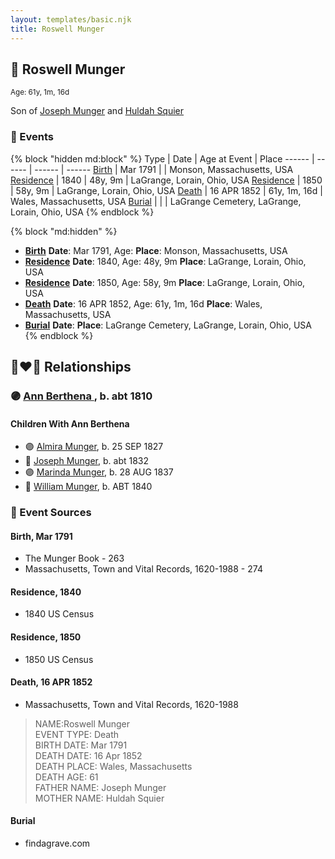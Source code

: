 ```yaml
---
layout: templates/basic.njk
title: Roswell Munger
---
```

## 🔵 Roswell Munger
<small>Age: 61y, 1m, 16d</small>

Son of [Joseph Munger](/people/4/48832802) and [Huldah Squier](/people/4/40449307)

### 📆 Events

{% block "hidden md:block" %}
Type | Date | Age at Event | Place
------ | ------ | ------ | ------
[Birth](#event-event-2) | Mar 1791 |  | Monson, Massachusetts, USA
[Residence](#event-event-0) | 1840 | 48y, 9m | LaGrange, Lorain, Ohio, USA
[Residence](#event-event-1) | 1850 | 58y, 9m | LaGrange, Lorain, Ohio, USA
[Death](#event-event-5) | 16 APR 1852 | 61y, 1m, 16d | Wales, Massachusetts, USA
[Burial](#event-event-6) |  |  | LaGrange Cemetery, LaGrange, Lorain, Ohio, USA
{% endblock %}

{% block "md:hidden" %}
- **[Birth](#event-event-2)**
**Date**: Mar 1791, Age:
**Place**: Monson, Massachusetts, USA
- **[Residence](#event-event-0)**
**Date**: 1840, Age: 48y, 9m
**Place**: LaGrange, Lorain, Ohio, USA
- **[Residence](#event-event-1)**
**Date**: 1850, Age: 58y, 9m
**Place**: LaGrange, Lorain, Ohio, USA
- **[Death](#event-event-5)**
**Date**: 16 APR 1852, Age: 61y, 1m, 16d
**Place**: Wales, Massachusetts, USA
- **[Burial](#event-event-6)**
**Date**:
**Place**: LaGrange Cemetery, LaGrange, Lorain, Ohio, USA
{% endblock %}

## 👩‍❤️‍👨 Relationships

### 🟣 [Ann Berthena ](/people/9/91501676), b. abt 1810

#### Children With Ann Berthena
* 🟣 [Almira Munger](/people/3/36419408), b. 25 SEP 1827
* 🔵 [Joseph Munger](/people/8/88850948), b. abt 1832
* 🟣 [Marinda Munger](/people/4/42602883), b. 28 AUG 1837
* 🔵 [William Munger](/people/8/84347792), b. ABT 1840
### 📰 Event Sources

#### <a id="event-event-2"></a> Birth, Mar 1791
* The Munger Book  - 263
* Massachusetts, Town and Vital Records, 1620-1988  - 274

#### <a id="event-event-0"></a> Residence, 1840
* 1840 US Census

#### <a id="event-event-1"></a> Residence, 1850
* 1850 US Census

#### <a id="event-event-5"></a> Death, 16 APR 1852
* Massachusetts, Town and Vital Records, 1620-1988
>   
  > NAME:Roswell Munger  
  > EVENT TYPE: Death  
  > BIRTH DATE: Mar 1791  
  > DEATH DATE: 16 Apr 1852  
  > DEATH PLACE: Wales, Massachusetts  
  > DEATH AGE: 61  
  > FATHER NAME: Joseph Munger  
  > MOTHER NAME: Huldah Squier

#### <a id="event-event-6"></a> Burial
* findagrave.com